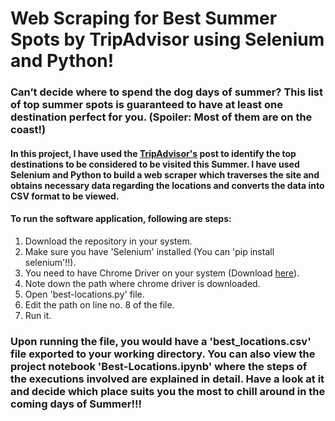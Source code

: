 # Web Scraping for Best Summer Spots by TripAdvisor using Selenium and Python!
### Can’t decide where to spend the dog days of summer? This list of top summer spots is guaranteed to have at least one destination perfect for you. (Spoiler: Most of them are on the coast!)

#### In this project, I have used the [TripAdvisor's](https://www.tripadvisor.com/) post to identify the top destinations to be considered to be visited this Summer. I have used Selenium and Python to build a web scraper which traverses the site and obtains necessary data regarding the locations and converts the data into CSV format to be viewed. 

#### To run the software application, following are steps:
1) Download the repository in your system.
2) Make sure you have 'Selenium' installed (You can 'pip install selenium'!!).
3) You need to have Chrome Driver on your system (Download [here](http://chromedriver.chromium.org/downloads)).
4) Note down the path where chrome driver is downloaded.
5) Open 'best-locations.py' file. 
6) Edit the path on line no. 8 of the file.
7) Run it.

### Upon running the file, you would have a 'best_locations.csv' file exported to your working directory. You can also view the project notebook 'Best-Locations.ipynb' where the steps of the executions involved are explained in detail. Have a look at it and decide which place suits you the most to chill around in the coming days of Summer!!!
